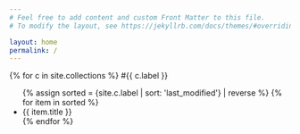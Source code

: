 ```yaml
---
# Feel free to add content and custom Front Matter to this file.
# To modify the layout, see https://jekyllrb.com/docs/themes/#overriding-theme-defaults

layout: home
permalink: /
---
```


{% for c in site.collections %}
#{{ c.label }}
<ul>
{% assign sorted = {site.c.label | sort: 'last_modified'} | reverse %}
{% for item in sorted %}
<li>{{ item.title }}</li>
{% endfor %}
</ul>

